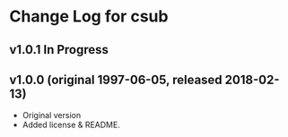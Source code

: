 Change Log for csub
================================================================================

## v1.0.1 In Progress

## v1.0.0  (original 1997-06-05, released 2018-02-13)
  - Original version
  - Added license & README.


